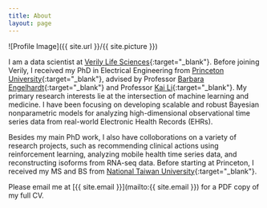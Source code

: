 ```yaml
---
title: About
layout: page
---
```

![Profile Image]({{ site.url }}/{{ site.picture }})

I am a data scientist at [Verily Life Sciences](https://verily.com/){:target="_blank"}. Before joining Verily, I received my PhD in Electrical Engineering from [Princeton University](https://www.princeton.edu/){:target="_blank"}, advised by Professor [Barbara Engelhardt](https://www.cs.princeton.edu/people/profile/bee){:target="_blank"} and Professor [Kai Li](https://www.cs.princeton.edu/people/profile/li){:target="_blank"}. My primary research interests lie at the intersection of machine learning and medicine. I have been focusing on developing scalable and robust Bayesian nonparametric models for analyzing high-dimensional observational time series data from real-world Electronic Health Records (EHRs). 

Besides my main PhD work, I also have colloborations on a variety of research projects, such as recommending clinical actions using reinforcement learning, analyzing mobile health time series data, and reconstructing isoforms from RNA-seq data. Before starting at Princeton, I received my MS and BS from [National Taiwan University](http://www.ntu.edu.tw/english/){:target="_blank"}.

Please email me at [{{ site.email }}](mailto:{{ site.email }}) for a PDF copy of my full CV.
